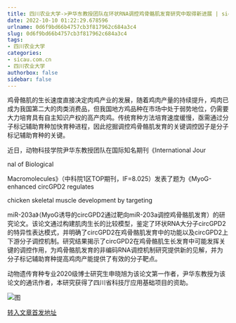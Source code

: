 ```yaml
---
title: 四川农业大学->尹华东教授团队在环状RNA调控鸡骨骼肌发育研究中取得新进展 | sicau.com.cn
date: 2022-10-10 01:22:29.678596
urlname: 0d6f9bd66b4757cb3f817962c684a3c4
slug: 0d6f9bd66b4757cb3f817962c684a3c4
tags: 
- 四川农业大学
categories:
- sicau.com.cn
- 四川农业大学
authorbox: false
sidebar: false
---
```

鸡骨骼肌的生长速度直接决定肉鸡产业的发展，随着鸡肉产量的持续提升，鸡肉已成为我国第二大的肉类消费品，但我国地方鸡品种在市场中处于弱势地位，仍需要大力培育具有自主知识产权的高产肉鸡。传统育种方法培育速度缓慢，亟需通过分子标记辅助育种加快育种进程，因此挖掘调控鸡骨骼肌发育的关键调控因子是分子标记辅助育种的关键。  

近日，动物科技学院尹华东教授团队在国际知名期刊《International Jour
<!--more-->
nal of Biological

Macromolecules》（中科院1区TOP期刊，IF=8.025）发表了题为《MyoG-enhanced circGPD2 regulates

chicken skeletal muscle development by targeting

miR-203a》（MyoG诱导的circGPD2通过靶向miR-203a调控鸡骨骼肌发育）的研究论文。该论文通过构建肌肉生长的比较模型，鉴定了环状RNA大分子circGPD2的特异性表达模式，并明确了circGPD2在鸡骨骼肌发育中的功能以及circGPD2上下游分子调控机制。研究结果揭示了circGPD2在鸡骨骼肌生长发育中可能发挥关键的调控作用，为鸡骨骼肌发育的非编码RNA调控机制研究提供新的见解，并为分子标记辅助育种提高鸡肉产能提供了有效的分子靶点。

动物遗传育种专业2020级博士研究生申晓旭为该论文第一作者，尹华东教授为该论文的通讯作者，本研究获得了四川省科技厅应用基础项目的资助。

![图](https://news.sicau.edu.cn/__local/A/4D/FD/3ED7E24F16459716C5505890DD6_7646AB9D_190EC.jpg)

[转入文章首发地址](https://news.sicau.edu.cn/info/1078/69739.htm)